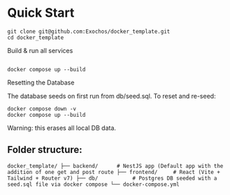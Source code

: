 # Quick Start

```# Clone repo
git clone git@github.com:Exochos/docker_template.git
cd docker_template
```

Build & run all services
```

docker compose up --build
```


Resetting the Database

The database seeds on first run from db/seed.sql.
To reset and re-seed:
```
docker compose down -v
docker compose up --build
```
Warning: this erases all local DB data.

## Folder structure:
``
docker_template/
├── backend/      # NestJS app (Default app with the addition of one get and post route
├── frontend/     # React (Vite + Tailwind + Router v7)
├── db/           # Postgres DB seeded with a seed.sql file via docker compose
└── docker-compose.yml
``
